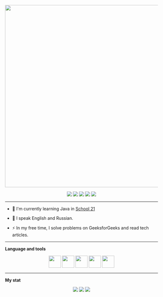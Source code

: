 <!--
**SpiderChung/SpiderChung** is a ✨ _special_ ✨ repository because its `README.md` (this file) appears on your GitHub profile.

Here are some ideas to get you started:

- 🔭 I’m currently working on ...
- 🌱 I’m currently learning ...
- 👯 I’m looking to collaborate on ...
- 🤔 I’m looking for help with ...
- 💬 Ask me about ...
- 📫 How to reach me: ...
- 😄 Pronouns: ...
- ⚡ Fun fact: ...
-->

<div id="header" align="center">
<!--   <img src="https://media.giphy.com/media/M9gbBd9nbDrOTu1Mqx/giphy.gif" width="100"/> -->
  <img src="https://camo.githubusercontent.com/7eb44783ce417ae7261fbcea3b9aa6a71a281326b36e62becd958a685e3b3ab0/68747470733a2f2f6d69726f2e6d656469756d2e636f6d2f6d61782f3634302f312a6c684f617833635a4154475a774568473075545952412e676966" width="600"/>
  
</div>



<div id="badges" align="center">
  
  <a href="mailto:delay.mc@gmail.com"><img src="https://img.shields.io/badge/Gmail-D14836?style=for-the-badge&logo=gmail&logoColor=white"></a>
  <a href="https://t.me/Delay_mc"><img src="https://img.shields.io/badge/Telegram-2CA5E0?style=for-the-badge&logo=telegram&logoColor=white"></a>
  <a href="https://leetcode.com/Delay_mc/"><img src="https://img.shields.io/badge/-LeetCode-FFA116?style=for-the-badge&logo=LeetCode&logoColor=black"></a>
  <a href="https://leetcode.com/Delay_mc/"><img src="https://img.shields.io/badge/YouTube-red?style=for-the-badge&logo=youtube&logoColor=white"></a>
  <a href="https://www.linkedin.com/in/delay-mc/"><img src="https://img.shields.io/badge/LinkedIn-0077B5?style=for-the-badge&logo=linkedin&logoColor=white"></a>
</div>

<hr>

- :telescope: I'm currently learning Java in [School 21](https://21-school.ru/)

- :seedling: I speak English and Russian.

- :zap: In my free time, I solve problems on GeeksforGeeks and read tech articles.

<hr>

**Language and tools**

<div id="badges" align="center">
  <img src="https://cdn.jsdelivr.net/gh/devicons/devicon/icons/java/java-original.svg" width="40" height="40" />
  <img src="https://cdn.jsdelivr.net/gh/devicons/devicon/icons/spring/spring-original.svg" width="40" height="40" />
  <img src="https://cdn.jsdelivr.net/gh/devicons/devicon/icons/postgresql/postgresql-original-wordmark.svg" width="40" height="40" />
  <img src="https://cdn.jsdelivr.net/gh/devicons/devicon/icons/angularjs/angularjs-original.svg" width="40" height="40"/>      
  <img src="https://cdn.jsdelivr.net/gh/devicons/devicon/icons/git/git-original.svg" width="40" height="40"/>
  
</div>
          
<hr>

**My stat**

<div id="stat" align="center">
  <img src="http://github-profile-summary-cards.vercel.app/api/cards/most-commit-language?username=SpiderChung&theme=apprentice"/>
  <img src="http://github-profile-summary-cards.vercel.app/api/cards/stats?username=SpiderChung&theme=apprentice"/>
  <img src="http://github-profile-summary-cards.vercel.app/api/cards/profile-details?username=SpiderChung&theme=apprentice"/>
</div>






